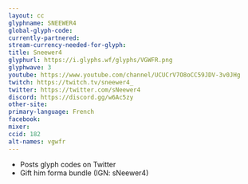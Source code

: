 ```yaml
---
layout: cc
glyphname: SNEEWER4
global-glyph-code: 
currently-partnered: 
stream-currency-needed-for-glyph: 
title: Sneewer4
glyphurl: https://i.glyphs.wf/glyphs/VGWFR.png
glyphwave: 3
youtube: https://www.youtube.com/channel/UCUCrV7O8oCC59JDV-3v0JHg
twitch: https://twitch.tv/sneewer4_
twitter: https://twitter.com/sNeewer4
discord: https://discord.gg/w6Ac5zy
other-site: 
primary-language: French
facebook: 
mixer: 
ccid: 182
alt-names: vgwfr
---
```

* Posts glyph codes on Twitter
* Gift him forma bundle (IGN: sNeewer4)
